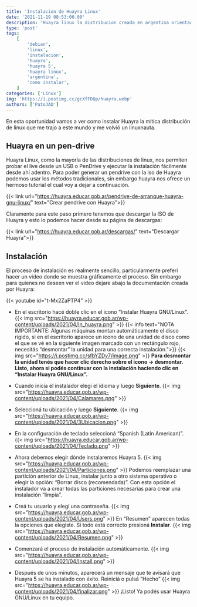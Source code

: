 ```yaml
---
title: 'Instalacion de Huayra Linux'
date: '2021-11-19 08:53:00.00'
description: 'Huayra linux la distribucion creada en argentina orientada a la educacion'
type: 'post'
tags:
    [
        'debian',
        'linux',
        'instalacion',
        'huayra',
        'huayra 5',
        'huayra linux',
        'argentina',
        'como instalar',
    ]
categories: ['Linux']
img: 'https://i.postimg.cc/gcXfFDQp/huayra.webp'
authors: ['PatoJAD']
---
```


En esta oportunidad vamos a ver como instalar Huayra la mítica distribución de linux que me trajo a este mundo y me volvió un linuxnauta.

## Huayra en un pen-drive

Huayra Linux, como la mayoría de las distribuciones de linux, nos permiten probar el live desde un USB o PenDrive y ejecutar la instalación fácilmente desde ahí adentro. Para poder generar un pendrive con la iso de Huayra podemos usar los métodos tradicionales, sin embargo huayra nos ofrece un hermoso tutorial el cual voy a dejar a continuación.

{{< link url="https://huayra.educar.gob.ar/pendrive-de-arranque-huayra-gnu-linux/" text="Crear pendrive con Huayra">}}

Claramente para este paso primero tenemos que descargar la ISO de Huayra y esto lo podemos hacer desde su página de descargas:

{{< link url="https://huayra.educar.gob.ar/descargas/" text="Descargar Huayra">}}

## Instalación

El proceso de instalación es realmente sencillo, particularmente preferí hacer un video donde se muestra gráficamente el proceso. Sin embargo para quienes no deseen ver el video dejare abajo la documentación creada por Huayra:

{{< youtube id="t-Mx2ZaPTP4" >}}

-   En el escritorio hacé doble clic en el icono “Instalar Huayra GNU/Linux”.
    {{< img src="https://huayra.educar.gob.ar/wp-content/uploads/2021/04/In_huayra.png" >}}
    {{< info text="NOTA IMPORTANTE: Algunas máquinas montan automáticamente el disco rígido, si en el escritorio aparece un ícono de una unidad de disco como el que se vé en la siguiente imagen marcado con un rectángulo rojo,  necesitás “desmontar” la unidad para una correcta instalación.">}}
    {{< img src="https://i.postimg.cc/sfbYZDv7/image.png" >}}
    **Para desmontar la unidad tenés que hacer clic derecho sobre el ícono -> desmontar. Listo, ahora si podés continuar con la instalación haciendo clic en “Instalar Huayra GNU/Linux”.**

-   Cuando inicia el instalador elegí el idioma y luego **Siguiente**.
    {{< img src="https://huayra.educar.gob.ar/wp-content/uploads/2021/04/Calamares.png" >}}

-   Seleccioná tu ubicación y luego **Siguiente**.
    {{< img src="https://huayra.educar.gob.ar/wp-content/uploads/2021/04/3Ubicacion.png" >}}

-   En la configuración de teclado seleccioná “Spanish (Latin American)”.
    {{< img src="https://huayra.educar.gob.ar/wp-content/uploads/2021/04/Teclado.png" >}}

-   Ahora debemos elegir dónde instalaremos Huayra 5.
    {{< img src="https://huayra.educar.gob.ar/wp-content/uploads/2021/04/Particiones.png" >}}
    Podemos reemplazar una partición anterior de Linux, instalar junto a otro sistema operativo o elegir la opción: “Borrar disco (recomendada)”. Con esta opción el instalador va a crear todas las particiones necesarias para crear una instalación “limpia”.

-   Creá tu usuario y elegí una contraseña.
    {{< img src="https://huayra.educar.gob.ar/wp-content/uploads/2021/04/Users.png" >}}
    En “Resumen” aparecen todas la opciones que elegiste. Si todo está correcto presioná **Instalar**.
    {{< img src="https://huayra.educar.gob.ar/wp-content/uploads/2021/04/Resumen.png" >}}

-   Comenzará el proceso de instalación automáticamente.
    {{< img src="https://huayra.educar.gob.ar/wp-content/uploads/2021/04/Install.png" >}}

-   Después de unos minutos, aparecerá un mensaje que te avisará que Huayra 5 se ha instalado con éxito. Reiniciá o pulsá “Hecho”
    {{< img src="https://huayra.educar.gob.ar/wp-content/uploads/2021/04/finalizar.png" >}}
    ¡Listo! Ya podés usar Huayra GNU/Linux en tu equipo.
